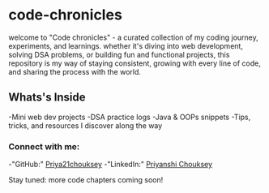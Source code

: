 # code-chronicles 
welcome to "Code chronicles" - a curated collection of my coding journey, experiments, and 
learnings. whether it's diving into web development, solving DSA problems, or building fun 
and functional projects, this repository is my way of staying consistent, growing with 
every line of code, and sharing the process with the world.

## Whats's Inside
-Mini web dev projects
-DSA practice logs 
-Java & OOPs snippets
-Tips, tricks, and resources I discover along the way

### Connect with me:
-"GitHub:" [Priya21chouksey](https://github.com/Priya21chouksey)
-"LinkedIn:" [Priyanshi Chouksey](https://www.linkedin.com/in/priyanshi-chouksey-51b668257/)

Stay tuned: more code chapters coming soon!

